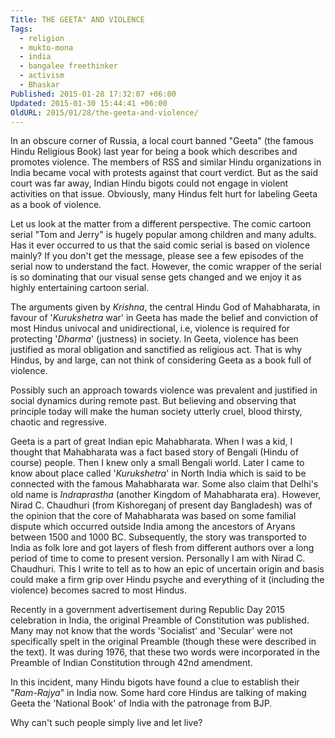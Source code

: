 ```yaml
---
Title: THE GEETA" AND VIOLENCE
Tags:
  - religion
  - mukto-mona
  - india
  - bangalee freethinker
  - activism
  - Bhaskar
Published: 2015-01-28 17:32:07 +06:00
Updated: 2015-01-30 15:44:41 +06:00
OldURL: 2015/01/28/the-geeta-and-violence/
---
```


In an obscure corner of Russia, a local court banned "Geeta" (the famous Hindu Religious Book) last year for being a book which describes and promotes violence. The members of RSS and similar Hindu organizations in India became vocal with protests against that court verdict. But as the said court was far away, Indian Hindu bigots could not engage in violent activities on that issue. Obviously, many Hindus felt hurt for labeling Geeta as a book of violence.

Let us look at the matter from a different perspective. The comic cartoon serial "Tom and Jerry" is hugely popular among children and many adults. Has it ever occurred to us that the said comic serial is based on violence mainly? If you don't get the message, please see a few episodes of the serial now to understand the fact. However, the comic wrapper of the serial is so dominating that our visual sense gets changed and we enjoy it as highly entertaining cartoon serial. 

The arguments given by <em>Krishna</em>, the central Hindu God of Mahabharata, in favour of '<em>Kurukshetra</em> war' in Geeta has made the belief and conviction of most Hindus univocal and unidirectional, i.e, violence is required for protecting '<em>Dharma</em>' (justness) in society. In Geeta, violence has been justified as moral obligation and sanctified as religious act. That is why Hindus, by and large, can not think of considering Geeta as a book full of violence.

Possibly such an approach towards violence was prevalent and justified in social dynamics during remote past. But believing and observing that principle today will make the human society utterly cruel, blood thirsty, chaotic and regressive. 

Geeta is a part of great Indian epic Mahabharata. When I was a kid, I thought that Mahabharata was a fact based story of Bengali (Hindu of course) people. Then I knew only a small Bengali world. Later I came to know about place called '<em>Kurukshetra</em>' in North India which is said to be connected with the famous Mahabharata war. Some also claim that Delhi's old name is <em>Indraprastha</em> (another Kingdom of Mahabharata era). However, Nirad C. Chaudhuri (from Kishoreganj of present day Bangladesh) was of the opinion that the core of Mahabharata was based on some familial dispute which occurred outside India among the ancestors of Aryans between 1500 and 1000 BC. Subsequently, the story was transported to India as folk lore and got layers of flesh from different authors over a long period of time to come to present version. Personally I am with Nirad C. Chaudhuri. This I write to tell as to how an epic of uncertain origin and basis could make a firm grip over Hindu psyche and everything of it (including the violence) becomes sacred to most Hindus. 

Recently in a government advertisement during Republic Day 2015 celebration in India, the original Preamble of Constitution was published. Many may not know that the words 'Socialist' and 'Secular' were not specifically spelt in the original Preamble (though these were described in the text). It was during 1976, that these two words were incorporated in the Preamble of Indian Constitution through 42nd amendment. 

In this incident, many Hindu bigots have found a clue to establish their "<em>Ram-Rajya</em>" in India now. Some hard core Hindus are talking of making Geeta the 'National Book' of India with the patronage from BJP. 

Why can't such people simply live and let live?
